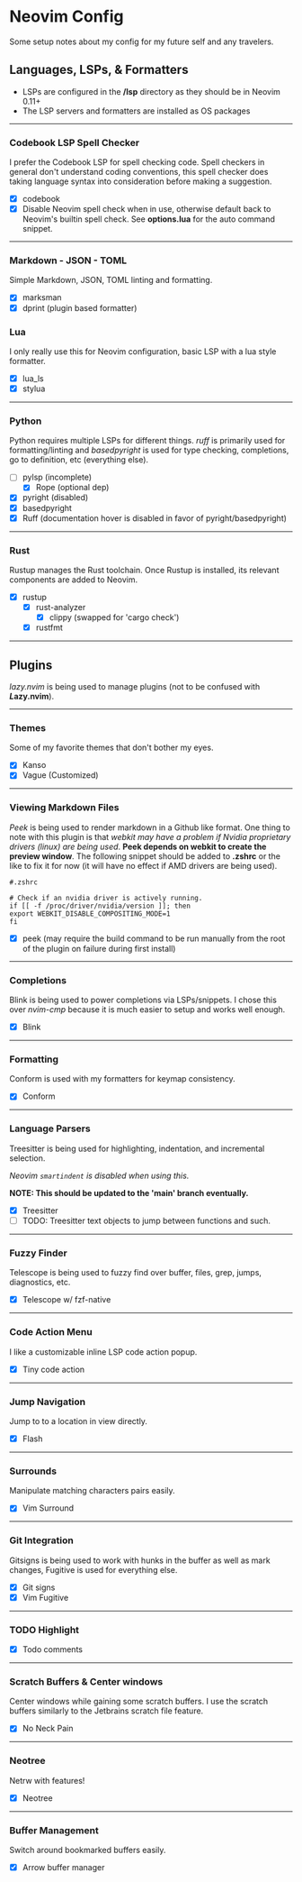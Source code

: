 # Neovim Config

Some setup notes about my config for my future self and any travelers.

## Languages, LSPs, & Formatters

- LSPs are configured in the **/lsp** directory as they should be in Neovim 0.11+
- The LSP servers and formatters are installed as OS packages

---

### Codebook LSP Spell Checker

I prefer the Codebook LSP for spell checking code. Spell checkers in general don't understand
coding conventions, this spell checker does taking language syntax into consideration before
making a suggestion.

- [x] codebook
- [x] Disable Neovim spell check when in use, otherwise default back to Neovim's builtin spell
      check. See **options.lua** for the auto command snippet.

---

### Markdown - JSON - TOML

Simple Markdown, JSON, TOML linting and formatting.

- [x] marksman
- [x] dprint (plugin based formatter)

### Lua

I only really use this for Neovim configuration, basic LSP with a lua style formatter.

- [x] lua_ls
- [x] stylua

---

### Python

Python requires multiple LSPs for different things. _ruff_ is primarily used for formatting/linting
and _basedpyright_ is used for type checking, completions, go to definition, etc (everything else).

- [ ] pylsp (incomplete)
  - [x] Rope (optional dep)
- [x] pyright (disabled)
- [x] basedpyright
- [x] Ruff (documentation hover is disabled in favor of pyright/basedpyright)

---

### Rust

Rustup manages the Rust toolchain. Once Rustup is installed, its relevant components are added
to Neovim.

- [x] rustup
  - [x] rust-analyzer
    - [x] clippy (swapped for 'cargo check')
  - [x] rustfmt

---

## Plugins

_lazy.nvim_ is being used to manage plugins (not to be confused with ***L*azy.nvim**).

---

### Themes

Some of my favorite themes that don't bother my eyes.

- [x] Kanso
- [x] Vague (Customized)

---

### Viewing Markdown Files

_Peek_ is being used to render markdown in a Github like format. One thing to note with this plugin
is that _webkit may have a problem if Nvidia proprietary drivers (linux) are being used_.
**Peek depends on webkit to create the preview window**. The following snippet should be added to
**.zshrc** or the like to fix it for now (it will have no effect if AMD drivers are being used).

```
#.zshrc

# Check if an nvidia driver is actively running.
if [[ -f /proc/driver/nvidia/version ]]; then
export WEBKIT_DISABLE_COMPOSITING_MODE=1
fi
```

- [x] peek (may require the build command to be run manually from the root of
      the plugin on failure during first install)

---

### Completions

Blink is being used to power completions via LSPs/snippets. I chose this over _nvim-cmp_
because it is much easier to setup and works well enough.

- [x] Blink

---

### Formatting

Conform is used with my formatters for keymap consistency.

- [x] Conform

---

### Language Parsers

Treesitter is being used for highlighting, indentation, and incremental selection.

_Neovim `smartindent` is disabled when using this._

**NOTE: This should be updated to the 'main' branch eventually.**

- [x] Treesitter
- [ ] TODO: Treesitter text objects to jump between functions and such.

---

### Fuzzy Finder

Telescope is being used to fuzzy find over buffer, files, grep, jumps, diagnostics, etc.

- [x] Telescope w/ fzf-native

---

### Code Action Menu

I like a customizable inline LSP code action popup.

- [x] Tiny code action

---

### Jump Navigation

Jump to to a location in view directly.

- [x] Flash

---

### Surrounds

Manipulate matching characters pairs easily.

- [x] Vim Surround

---

### Git Integration

Gitsigns is being used to work with hunks in the buffer as well as mark changes,
Fugitive is used for everything else.

- [x] Git signs
- [x] Vim Fugitive

---

### TODO Highlight

- [x] Todo comments

---

### Scratch Buffers & Center windows

Center windows while gaining some scratch buffers. I use the scratch buffers similarly
to the Jetbrains scratch file feature.

- [x] No Neck Pain

---

### Neotree

Netrw with features!

- [x] Neotree

---

### Buffer Management

Switch around bookmarked buffers easily.

- [x] Arrow buffer manager
